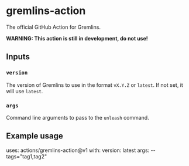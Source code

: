 # gremlins-action
The official GitHub Action for Gremlins.

**WARNING: This action is still in development, do not use!**

## Inputs

### `version`

The version of Gremlins to use in the format `vX.Y.Z` or `latest`. If not set, it will use `latest`.

### `args`

Command line arguments to pass to the `unleash` command.

## Example usage

uses: actions/gremlins-action@v1
with:
  version: latest
  args: --tags="tag1,tag2"